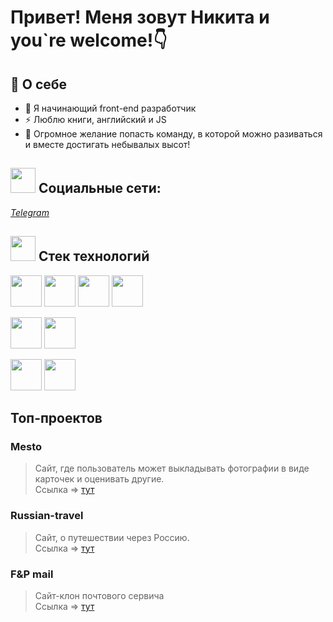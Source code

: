 # Привет! Меня зовут Никита и you`re welcome!👇

## 👋 О себе
- 🥇 Я начинающий front-end разработчик
- ⚡ Люблю книги, английский и JS
- 👯 Огромное желание попасть команду, в которой можно разиваться и вместе достигать небывалых высот!

## <img src='https://www.svgrepo.com/show/230738/world-internet.svg' height=40px weight=40px> Социальные сети:
*[Telegram](https://t.me/BuhTaA)*

## <img src='https://www.svgrepo.com/show/512431/list-1540.svg' height=40px weight=40px> Стек технологий

<img src='https://www.svgrepo.com/show/373705/js-official.svg' height=50px weight=50px> <img src='https://www.svgrepo.com/show/376337/node-js.svg' height=50px weight=50px> <img src='https://www.svgrepo.com/show/378409/css-fill.svg' height=50px weight=50px> <img src='https://www.svgrepo.com/show/353884/html-5.svg' height=50px weight=50px>

<img src='https://cdn-icons-png.flaticon.com/128/1183/1183672.png' height=50px weight=50px> <img src='https://cdn-icons-png.flaticon.com/128/1183/1183673.png' height=50px weight=50px>

<img src='https://www.svgrepo.com/show/448222/figma.svg' height=50px weight=50px> <img src='https://www.svgrepo.com/show/452076/notion.svg' height=50px weight=50px>

## Топ-проектов
### Mesto 
 > Сайт, где пользователь может выкладывать фотографии в виде карточек и оценивать другие. <br>
 > Ссылка => [тут](https://github.com/NikBuhTa/react-mesto-auth)

### Russian-travel
 > Сайт, о путешествии через Россию.<br>
 > Ссылка => [тут](https://github.com/NikBuhTa/russian-travel)

### F&P mail
 > Сайт-клон почтового сервича <br>
 > Ссылка => [тут](https://github.com/NikBuhTa/mail-service)

